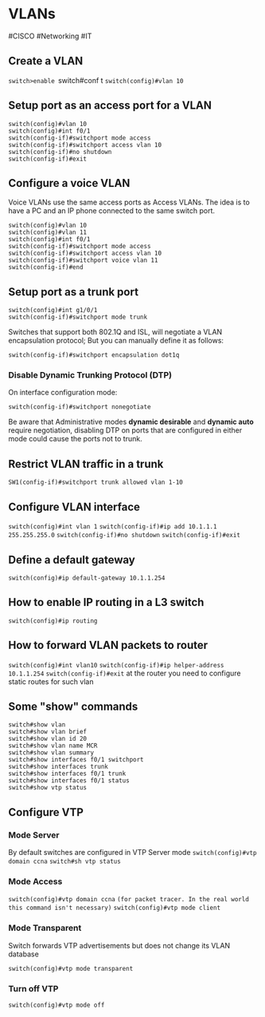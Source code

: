 # VLANs
#CISCO #Networking #IT 

## Create a VLAN
`switch>enable
`switch#conf t
`switch(config)#vlan 10`

## Setup port as an access port for a VLAN
```
switch(config)#vlan 10
switch(config)#int f0/1
switch(config-if)#switchport mode access
switch(config-if)#switchport access vlan 10
switch(config-if)#no shutdown
switch(config-if)#exit
```

## Configure a voice VLAN
Voice VLANs use the same access ports as Access VLANs. The idea is to have a PC and an IP phone connected to the same switch port.
```
switch(config)#vlan 10
switch(config)#vlan 11
switch(config)#int f0/1
switch(config-if)#switchport mode access
switch(config-if)#switchport access vlan 10
switch(config-if)#switchport voice vlan 11
switch(config-if)#end
```

## Setup port as a trunk port
```
switch(config)#int g1/0/1
switch(config-if)#switchport mode trunk
```

Switches that support both 802.1Q and ISL, will negotiate a VLAN encapsulation protocol; But you can manually define it as follows:
```
switch(config-if)#switchport encapsulation dot1q
```

### Disable Dynamic Trunking Protocol (DTP) 
On interface configuration mode:
```
switch(config-if)#switchport nonegotiate
```
Be aware that Administrative modes **dynamic desirable** and **dynamic auto** require negotiation, disabling DTP on ports that are configured in either mode could cause the ports not to trunk.

## Restrict VLAN traffic in a trunk
```
SW1(config-if)#switchport trunk allowed vlan 1-10
```


## Configure VLAN interface
`switch(config)#int vlan 1`
`switch(config-if)#ip add 10.1.1.1 255.255.255.0`
`switch(config-if)#no shutdown`
`switch(config-if)#exit`

## Define a default gateway
`switch(config)#ip default-gateway 10.1.1.254`

## How to enable IP routing in a L3 switch
`switch(config)#ip routing`

## How to forward VLAN packets to router
`switch(config)#int vlan10`
`switch(config-if)#ip helper-address 10.1.1.254`
`switch(config-if)#exit`
	at the router you need to configure static routes for such vlan

## Some "show" commands
```
switch#show vlan
switch#show vlan brief
switch#show vlan id 20
switch#show vlan name MCR
switch#show vlan summary
switch#show interfaces f0/1 switchport
switch#show interfaces trunk
switch#show interfaces f0/1 trunk
switch#show interfaces f0/1 status
switch#show vtp status
```


## Configure VTP
### Mode Server
By default switches are configured in VTP Server mode
`switch(config)#vtp domain ccna`
`switch#sh vtp status`

### Mode Access
`switch(config)#vtp domain ccna`
`(for packet tracer. In the real world this command isn't necessary)`
`switch(config)#vtp mode client`

### Mode Transparent
Switch forwards VTP advertisements but does not change its VLAN database
```
switch(config)#vtp mode transparent
```

### Turn off VTP
```
switch(config)#vtp mode off
```